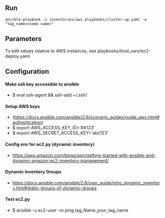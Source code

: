 ## Run

```
ansible-playbook -i inventories/aws playbooks/cluster-up.yaml -e "tag_name=<some name>"
```

## Parameters

To edit values relative to AWS instances, see playbooks/host_vars/ec2-deploy.yaml

## Configuration
#### Make ssh key accessible to ansible
  - $ eval ssh-agent && ssh-add ~/.ssh/<key>
#### Setup AWS keys
  - (https://docs.ansible.com/ansible/2.6/scenario_guides/guide_aws.html#authentication)
  - $ export AWS_ACCESS_KEY_ID='AK123'
  - $ export AWS_SECRET_ACCESS_KEY='abc123'
#### Config env for ec2.py (dynamic inventory)
  - https://aws.amazon.com/blogs/apn/getting-started-with-ansible-and-dynamic-amazon-ec2-inventory-management/

#### Dynamic Inventory Groups
   - https://docs.ansible.com/ansible/2.6/user_guide/intro_dynamic_inventory.html#static-groups-of-dynamic-groups
   
#### Test ec2.py
   - $ ansible -u ec2-user -m ping tag_Name_your_tag_name
